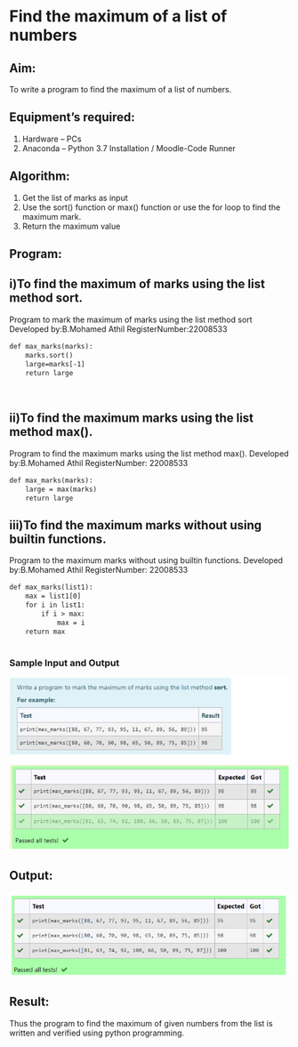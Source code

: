 # Find the maximum of a list of numbers
## Aim:
To write a program to find the maximum of a list of numbers.
## Equipment’s required:
1.	Hardware – PCs
2.	Anaconda – Python 3.7 Installation / Moodle-Code Runner
## Algorithm:
1.	Get the list of marks as input
2.	Use the sort() function or max() function or use the for loop to find the maximum mark.
3.	Return the maximum value
## Program:

## i)To find the maximum of marks using the list method sort. 
Program to mark the maximum of marks using the list method sort
Developed by:B.Mohamed Athil
RegisterNumber:22008533 
```
def max_marks(marks):
    marks.sort()
    large=marks[-1]
    return large



```
## ii)To find the maximum marks using the list method max().

Program to find the maximum marks using the list method max().
Developed by:B.Mohamed Athil
RegisterNumber: 22008533
```
def max_marks(marks):
    large = max(marks)
    return large

```



## iii)To find the maximum marks without using builtin functions.
Program to the maximum marks without using builtin functions.
Developed by:B.Mohamed Athil
RegisterNumber: 22008533
```
def max_marks(list1):
    max = list1[0]
    for i in list1:
        if i > max:
            max = i
    return max


```
### Sample Input and Output
![output](1.png)

## Output:
![output](/Screenshot%20from%202023-01-26%2019-59-25.png)

## Result:
Thus the program to find the maximum of given numbers from the list is written and verified using python programming.
